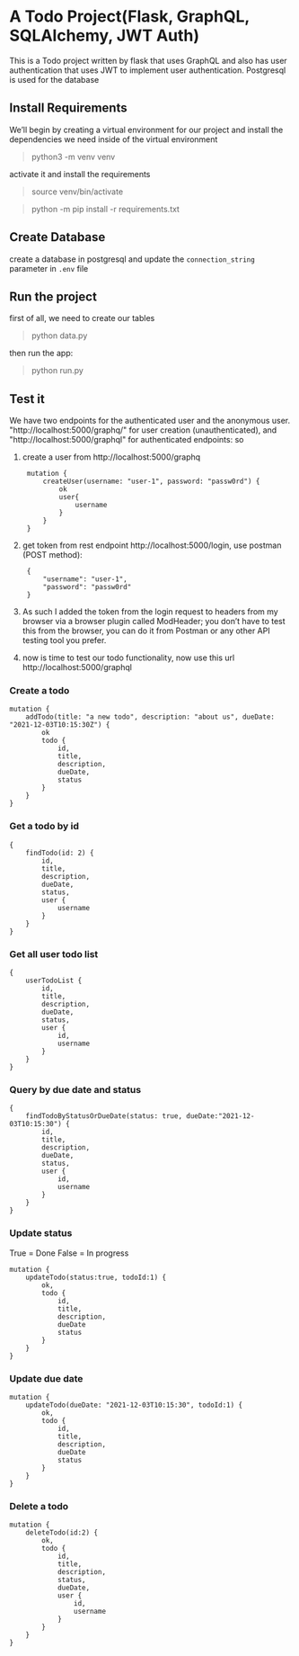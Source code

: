 # A Todo Project(Flask, GraphQL, SQLAlchemy, JWT Auth)
This is a Todo project written by flask that uses GraphQL and also has user authentication that uses JWT to implement user authentication. Postgresql is used for the database

## Install Requirements
We’ll begin by creating a virtual environment for our project and install the dependencies we need inside of the virtual environment

> python3 -m venv venv

activate it and install the requirements

> source venv/bin/activate

> python -m pip install -r requirements.txt


## Create Database
create a database in postgresql and update the `connection_string` parameter in `.env` file

## Run the project
first of all, we need to create our tables

> python data.py

then run the app:

> python run.py

## Test it
We have two endpoints for the authenticated user and the anonymous user. "http://localhost:5000/graphq/" for user creation (unauthenticated), and "http://localhost:5000/graphql" for authenticated endpoints:
so

1. create a user from http://localhost:5000/graphq

        mutation {
            createUser(username: "user-1", password: "passw0rd") {
                ok
                user{
                    username
                }
            }
        }

2. get token from rest endpoint http://localhost:5000/login, use postman (POST method):

        {
            "username": "user-1",
            "password": "passw0rd"
        }

3. As such I added the token from the login request to headers from my browser via a browser plugin called ModHeader; you don’t have to test this from the browser, you can do it from Postman or any other API testing tool you prefer.

4. now is time to test our todo functionality, now use this url http://localhost:5000/graphql

### Create a todo

    mutation {
        addTodo(title: "a new todo", description: "about us", dueDate: "2021-12-03T10:15:30Z") {
            ok
            todo {
                id,
                title,
                description,
                dueDate,
                status
            }
        }
    }

### Get a todo by id

    {
        findTodo(id: 2) {
            id,
            title,
            description,
            dueDate,
            status,
            user {
                username
            }
        }
    }

### Get all user todo list

    {
        userTodoList {
            id,
            title,
            description,
            dueDate,
            status,
            user {
                id,
                username
            }
        }
    }

### Query by due date and status

    {
        findTodoByStatusOrDueDate(status: true, dueDate:"2021-12-03T10:15:30") {
            id,
            title,
            description,
            dueDate,
            status,
            user {
                id,
                username
            }
        }
    }

### Update status
True = Done
False = In progress

    mutation {
        updateTodo(status:true, todoId:1) {
            ok,
            todo {
                id,
                title,
                description,
                dueDate
                status
            }
        }
    }


### Update due date

    mutation {
        updateTodo(dueDate: "2021-12-03T10:15:30", todoId:1) {
            ok,
            todo {
                id,
                title,
                description,
                dueDate
                status
            }
        }
    }

### Delete a todo

    mutation {
        deleteTodo(id:2) {
            ok,
            todo {
                id,
                title,
                description,
                status,
                dueDate,
                user {
                    id,
                    username
                }
            }
        }
    }



